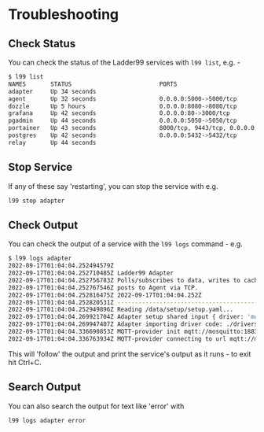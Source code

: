 # Troubleshooting

## Check Status

You can check the status of the Ladder99 services with `l99 list`, e.g. -

```bash
$ l99 list
NAMES       STATUS                         PORTS
adapter     Up 34 seconds
agent       Up 32 seconds                  0.0.0.0:5000->5000/tcp
dozzle      Up 5 hours                     0.0.0.0:8080->8080/tcp
grafana     Up 42 seconds                  0.0.0.0:80->3000/tcp
pgadmin     Up 44 seconds                  0.0.0.0:5050->5050/tcp
portainer   Up 43 seconds                  8000/tcp, 9443/tcp, 0.0.0.0:9000->9000/tcp
postgres    Up 42 seconds                  0.0.0.0:5432->5432/tcp
relay       Up 44 seconds
```

## Stop Service

If any of these say 'restarting', you can stop the service with e.g. 

```bash
l99 stop adapter
```

## Check Output

You can check the output of a service with the `l99 logs` command - e.g. 

```bash
$ l99 logs adapter
2022-09-17T01:04:04.252494579Z
2022-09-17T01:04:04.252710485Z Ladder99 Adapter
2022-09-17T01:04:04.252756783Z Polls/subscribes to data, writes to cache, transforms to SHDR,
2022-09-17T01:04:04.252767546Z posts to Agent via TCP.
2022-09-17T01:04:04.252816475Z 2022-09-17T01:04:04.252Z
2022-09-17T01:04:04.252820531Z ----------------------------------------------------------------
2022-09-17T01:04:04.252949896Z Reading /data/setup/setup.yaml...
2022-09-17T01:04:04.269921704Z Adapter setup shared input { driver: 'mqtt-provider', url: 'mqtt://mosquitto:1883' }
2022-09-17T01:04:04.269947407Z Adapter importing driver code: ./drivers/mqtt-provider.js...
2022-09-17T01:04:04.336690853Z MQTT-provider init mqtt://mosquitto:1883
2022-09-17T01:04:04.336763934Z MQTT-provider connecting to url mqtt://mosquitto:1883
```

This will 'follow' the output and print the service's output as it runs - to exit hit Ctrl+C. 


## Search Output

You can also search the output for text like 'error' with 

```bash
l99 logs adapter error
```
